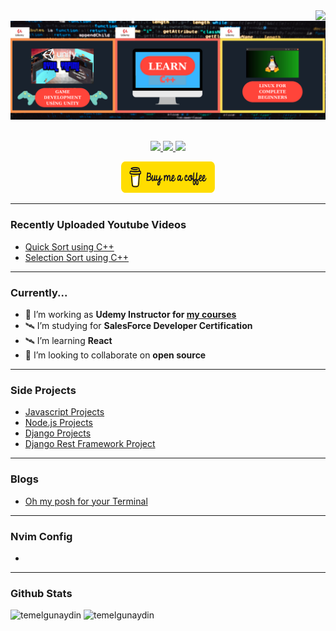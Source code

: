 <img align=right src="https://visitor-badge.laobi.icu/badge?page_id=TemelGunaydin.TemelGunaydin">
<br>

<a href="https://temelgunaydin.github.io/">
  <img src="https://github.com/TemelGunaydin/Assets/blob/7c3ab36c20c9f2a11a6ce7346efd1f3799467e3f/BG_forReadme.png"/>
</a>
<br>
<br>
<p align="center">
  <a href="https://twitter.com/gunaydin_temel">
    <img src="https://img.shields.io/twitter/follow/gunaydin_temel?label=Twitter&logo=twitter&style=for-the-badge&color=green" />
  </a>
    <a href="https://www.youtube.com/channel/UCHSWsc6J1c8hWfMT3Ik8rgw">
    <img src="https://img.shields.io/youtube/channel/subscribers/UC5mnBodB73bR88fLXHSfzYA?style=for-the-badge&logo=youtube&label=Youtube&color=green&logoColor=red" />
  </a>
   <a href="https://www.linkedin.com/in/temel-gunaydin-b0a504186/">
    <img src="https://img.shields.io/badge/LinkedIn-0077B5?style=for-the-badge&logo=linkedin&color=grey&logoColor=red"/>
</p>
<p align = "center">
 <a href="https://www.buymeacoffee.com/tgunaydinD/">
    <img  style="width:150px;height:50px"src="https://github.com/TemelGunaydin/Assets/blob/feae1d4ec6674d645303c695255843a1b4a95f06/buymecoffeeREADME.png"/>
  </a>
</p>

---

### Recently Uploaded Youtube Videos

-   [Quick Sort using C++](https://www.youtube.com/watch?v=v7sIbpfkXC0)
-   [Selection Sort using C++](https://www.youtube.com/watch?v=8X7VfJ2Rc8o)

---

### Currently...

-   🚀 I’m working as **Udemy Instructor for [my courses](https://temelgunaydin.github.io/)**
-   🛰️ I’m studying for **SalesForce Developer Certification**
-   🛰️ I’m learning **React**
-   🤝 I’m looking to collaborate on **open source**

---

### Side Projects

-   [Javascript Projects](https://github.com/TemelGunaydin/Javascript-Projects)
-   [Node.js Projects](https://github.com/TemelGunaydin/Node-Projects)
-   [Django Projects](https://github.com/TemelGunaydin/DjangoProjects)
-   [Django Rest Framework Project](https://github.com/TemelGunaydin/DjangoRestFrameworkAPIDesign)

---

### Blogs

-   [Oh my posh for your Terminal]()

---

### Nvim Config

-

---

### Github Stats

<p align="left"> <img src="https://github-readme-stats.vercel.app/api?username=temelgunaydin&layout=compact&show_icons=true&theme=calm&hide_border=true" alt="temelgunaydin" />
<img src="https://github-readme-stats.vercel.app/api/top-langs/?username=temelgunaydin&layout=compact&&theme=calm&hide_border=true" alt="temelgunaydin" />
